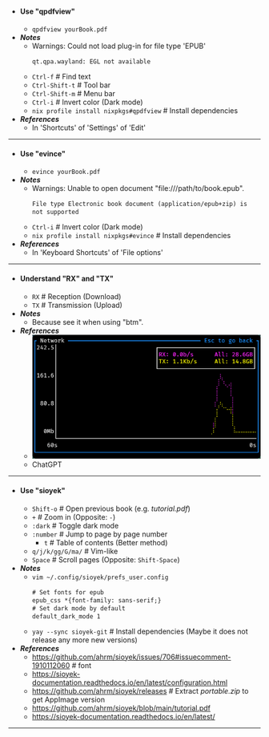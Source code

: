 - #### Use "qpdfview"
    - `qpdfview yourBook.pdf`
- ***Notes***
    - Warnings: Could not load plug-in for file type 'EPUB'
      ```
      qt.qpa.wayland: EGL not available
      ```
    - `Ctrl-f` # Find text
    - `Ctrl-Shift-t` # Tool bar
    - `Ctrl-Shift-m` # Menu bar
    - `Ctrl-i` # Invert color (Dark mode)
    - `nix profile install nixpkgs#qpdfview` # Install dependencies
- ***References***
    - In 'Shortcuts' of 'Settings' of 'Edit'
- ---
- #### Use "evince"
    - `evince yourBook.pdf`
- ***Notes***
    - Warnings: Unable to open document "file:///path/to/book.epub".
      ```
      File type Electronic book document (application/epub+zip) is not supported
      ```
    - `Ctrl-i` # Invert color (Dark mode)
    - `nix profile install nixpkgs#evince` # Install dependencies
- ***References***
    - In 'Keyboard Shortcuts' of 'File options'
- ---
- #### Understand "RX" and "TX"
    - `RX` # Reception (Download)
    - `TX` # Transmission (Upload)
- ***Notes***
    - Because see it when using "btm".
- ***References***
    - ![2024-04-14-014830.png](./assets/2024-04-14-014830.png)
    - ChatGPT
- ---
- #### Use "sioyek"
    - `Shift-o` # Open previous book (e.g. *tutorial.pdf*)
    - `+` # Zoom in (Opposite: `-`)
    - `:dark` # Toggle dark mode
    - `:number` # Jump to page by page number
        - `t` # Table of contents (Better method)
    - `q/j/k/gg/G/ma/` # Vim-like
    - `Space` # Scroll pages (Opposite: `Shift-Space`)
- ***Notes***
    - `vim ~/.config/sioyek/prefs_user.config`
      ```
      # Set fonts for epub
      epub_css *{font-family: sans-serif;}
      # Set dark mode by default
      default_dark_mode 1
      ```
    - `yay --sync sioyek-git` # Install dependencies (Maybe it does not release any more new versions)
- ***References***
    - https://github.com/ahrm/sioyek/issues/706#issuecomment-1910112060 # font
    - https://sioyek-documentation.readthedocs.io/en/latest/configuration.html
    - https://github.com/ahrm/sioyek/releases # Extract *portable.zip* to get AppImage version
    - https://github.com/ahrm/sioyek/blob/main/tutorial.pdf
    - https://sioyek-documentation.readthedocs.io/en/latest/
- ---
